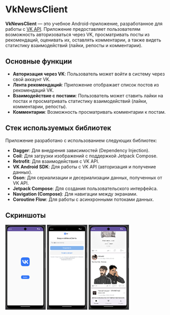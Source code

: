 # VkNewsClient

**VkNewsClient** — это учебное Android-приложение, разработанное для работы с [VK API](https://dev.vk.com/ru/reference). Приложение предоставляет пользователям возможность авторизоваться через VK, просматривать посты из рекомендаций, оценивать их, оставлять комментарии, а также видеть статистику взаимодействий (лайки, репосты и комментарии).

## Основные функции

- **Авторизация через VK**: Пользователь может войти в систему через свой аккаунт VK.
- **Лента рекомендаций**: Приложение отображает список постов из рекомендаций VK.
- **Взаимодействие с постами**: Пользователь может ставить лайки на постах и просматривать статистику взаимодействий (лайки, комментарии, репосты).
- **Комментарии**: Возможность просматривать комментарии к постам.

## Стек используемых библиотек

Приложение разработано с использованием следующих библиотек:

- **Dagger**: Для внедрения зависимостей (Dependency Injection).
- **Coil**: Для загрузки изображений с поддержкой Jetpack Compose.
- **Retrofit**: Для взаимодействия с VK API.
- **VK Android SDK**: Для работы с VK API (авторизация и получение данных).
- **Gson**: Для сериализации и десериализации данных, полученных от VK API.
- **Jetpack Compose**: Для создания пользовательского интерфейса.
- **Navigation (Compose)**: Для навигации между экранами.
- **Coroutine Flow**: Для работы с асинхронными потоками данных.

## Скриншоты
<img src="1.png" alt="Screenshot" style="width: 25%;"> <img src="2.png" alt="Screenshot" style="width: 25%;"> <img src="3.png" alt="Screenshot" style="width: 25%;">
